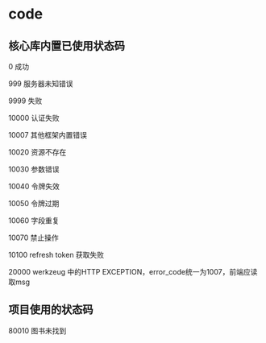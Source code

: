 # code

## 核心库内置已使用状态码

0 成功

999 服务器未知错误

9999 失败

10000 认证失败

10007 其他框架内置错误

10020 资源不存在

10030 参数错误

10040 令牌失效

10050 令牌过期

10060 字段重复

10070 禁止操作

10100 refresh token 获取失败

20000 werkzeug 中的HTTP EXCEPTION，error_code统一为1007，前端应读取msg

## 项目使用的状态码

80010 图书未找到